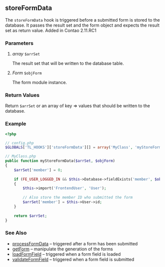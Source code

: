 storeFormData
-------------

The `storeFormData` hook is triggered before a submitted form is stored to the database. It passes the result set and the form object and expects the result set as return value. Added in Contao 2.11.RC1


### Parameters ###

1. *array* `$arrSet`

	The result set that will be written to the database table.

2. *Form* `$objForm`

	The form module instance.


### Return Values ###

Return `$arrSet` or an array of key => values that should be written to the database.


### Example ###

```php
<?php

// config.php
$GLOBALS['TL_HOOKS']['storeFormData'][] = array('MyClass', 'myStoreFormData');

// MyClass.php
public function myStoreFormData($arrSet, $objForm)
{
	$arrSet['member'] = 0;
	
	if (FE_USER_LOGGED_IN && $this->Database->fieldExists('member', $objForm->targetTable))
	{
		$this->import('FrontendUser', 'User');
		
		// Also store the member ID who submitted the form
		$arrSet['member'] = $this->User->id;
	}
	
	return $arrSet;
}
```


### See Also ###

- [processFormData](processFormData.md) – triggered after a form has been submitted
- [getForm](getForm.md) – manipulate the generation of the forms
- [loadFormField](loadFormField.md) – triggered when a form field is loaded
- [validateFormField](validateFormField.md) – triggered when a form field is submitted
